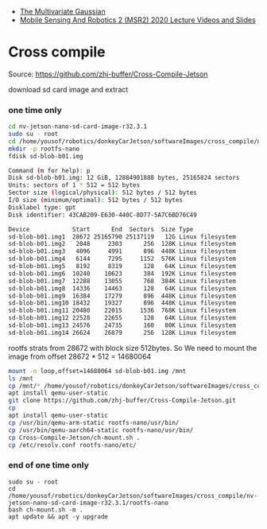 * [The Multivariate Gaussian](https://people.eecs.berkeley.edu/~jordan/courses/260-spring10/other-readings/chapter13.pdf)
* [Mobile Sensing And Robotics 2 (MSR2) 2020 Lecture Videos and Slides](https://www.ipb.uni-bonn.de/msr2-2020-2/)



# Cross compile

Source: https://github.com/zhj-buffer/Cross-Compile-Jetson


download sd card image and extract

### one time only
```sh
cd nv-jetson-nano-sd-card-image-r32.3.1
sudo su - root
cd /home/yousof/robotics/donkeyCarJetson/softwareImages/cross_compile/nv-jetson-nano-sd-card-image-r32.3.1
mkdir -p rootfs-nano
fdisk sd-blob-b01.img
```
```sh
Command (m for help): p
Disk sd-blob-b01.img: 12 GiB, 12884901888 bytes, 25165824 sectors
Units: sectors of 1 * 512 = 512 bytes
Sector size (logical/physical): 512 bytes / 512 bytes
I/O size (minimum/optimal): 512 bytes / 512 bytes
Disklabel type: gpt
Disk identifier: 43CAB209-E630-440C-8D77-5A7C6BD76C49

Device            Start      End  Sectors  Size Type
sd-blob-b01.img1  28672 25165790 25137119   12G Linux filesystem
sd-blob-b01.img2   2048     2303      256  128K Linux filesystem
sd-blob-b01.img3   4096     4991      896  448K Linux filesystem
sd-blob-b01.img4   6144     7295     1152  576K Linux filesystem
sd-blob-b01.img5   8192     8319      128   64K Linux filesystem
sd-blob-b01.img6  10240    10623      384  192K Linux filesystem
sd-blob-b01.img7  12288    13055      768  384K Linux filesystem
sd-blob-b01.img8  14336    14463      128   64K Linux filesystem
sd-blob-b01.img9  16384    17279      896  448K Linux filesystem
sd-blob-b01.img10 18432    19327      896  448K Linux filesystem
sd-blob-b01.img11 20480    22015     1536  768K Linux filesystem
sd-blob-b01.img12 22528    22655      128   64K Linux filesystem
sd-blob-b01.img13 24576    24735      160   80K Linux filesystem
sd-blob-b01.img14 26624    26879      256  128K Linux filesystem

```

rootfs strats from 28672 with block size 512bytes. So We need to mount 
the image from offset 28672 * 512 = 14680064

```.sh
mount -o loop,offset=14680064 sd-blob-b01.img /mnt
ls /mnt
cp /mnt/* /home/yousof/robotics/donkeyCarJetson/softwareImages/cross_compile/nv-jetson-nano-sd-card-image-r32.3.1/rootfs-nano/ -rapvf
apt install qemu-user-static
git clone https://github.com/zhj-buffer/Cross-Compile-Jetson.git
cp 
apt install qemu-user-static
cp /usr/bin/qemu-arm-static rootfs-nano/usr/bin/
cp /usr/bin/qemu-aarch64-static rootfs-nano/usr/bin/
cp Cross-Compile-Jetson/ch-mount.sh .
cp /etc/resolv.conf rootfs-nano/etc/
```

### end of one time only

```
sudo su - root
cd /home/yousof/robotics/donkeyCarJetson/softwareImages/cross_compile/nv-jetson-nano-sd-card-image-r32.3.1/rootfs-nano
bash ch-mount.sh -m .
apt update && apt -y upgrade
```